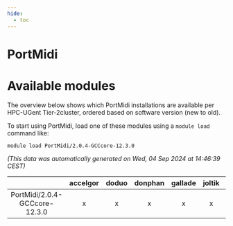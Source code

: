 ```yaml
---
hide:
  - toc
---
```


PortMidi
========

# Available modules


The overview below shows which PortMidi installations are available per HPC-UGent Tier-2cluster, ordered based on software version (new to old).

To start using PortMidi, load one of these modules using a `module load` command like:

```shell
module load PortMidi/2.0.4-GCCcore-12.3.0
```

*(This data was automatically generated on Wed, 04 Sep 2024 at 14:46:39 CEST)*  

| |accelgor|doduo|donphan|gallade|joltik|shinx|skitty|
| :---: | :---: | :---: | :---: | :---: | :---: | :---: | :---: |
|PortMidi/2.0.4-GCCcore-12.3.0|x|x|x|x|x|x|x|
